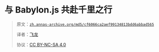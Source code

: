 # 与 Babylon.js 共赴千里之行

> 原文：[`zh.annas-archive.org/md5/cf6066ca2aef99134813bdd6abbad565`](https://zh.annas-archive.org/md5/cf6066ca2aef99134813bdd6abbad565)
> 
> 译者：[飞龙](https://github.com/wizardforcel)
> 
> 协议：[CC BY-NC-SA 4.0](http://creativecommons.org/licenses/by-nc-sa/4.0/)